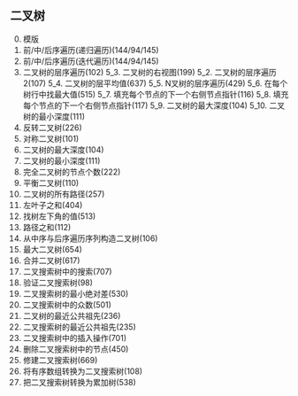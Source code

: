 ## 二叉树

0. 模版
2. 前/中/后序遍历(递归遍历)(144/94/145)
3. 前/中/后序遍历(迭代遍历)(144/94/145)
5. 二叉树的层序遍历(102)
5_3. 二叉树的右视图(199)
5_2. 二叉树的层序遍历2(107)
5_4. 二叉树的层平均值(637)
5_5. N叉树的层序遍历(429)
5_6. 在每个树行中找最大值(515)
5_7. 填充每个节点的下一个右侧节点指针(116)
5_8. 填充每个节点的下一个右侧节点指针(117)
5_9. 二叉树的最大深度(104)
5_10. 二叉树的最小深度(111)
6. 反转二叉树(226)
8. 对称二叉树(101)
9. 二叉树的最大深度(104)
10. 二叉树的最小深度(111)
11. 完全二叉树的节点个数(222)
12. 平衡二叉树(110)
13. 二叉树的所有路径(257)
15. 左叶子之和(404)
16. 找树左下角的值(513)
17. 路径之和(112)
18. 从中序与后序遍历序列构造二叉树(106)
19. 最大二叉树(654)
21. 合并二叉树(617)
22. 二叉搜索树中的搜索(707)
23. 验证二叉搜索树(98)
24. 二叉搜索树的最小绝对差(530)
25. 二叉搜索树中的众数(501)
26. 二叉树的最近公共祖先(236)
28. 二叉搜索树的最近公共祖先(235)
29. 二叉搜索树中的插入操作(701)
30. 删除二叉搜索树中的节点(450)
31. 修建二叉搜索树(669)
32. 将有序数组转换为二叉搜索树(108)
33. 把二叉搜索树转换为累加树(538)